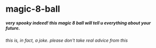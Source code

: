 # magic-8-ball
##### very spooky indeed! this magic 8 ball will tell u everything about your future. 






###### this is, in fact, a joke. please don't take real advice from this
